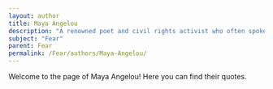 ```yaml
---
layout: author
title: Maya Angelou
description: "A renowned poet and civil rights activist who often spoke about the impact of fear on personal freedom and the power of resilience."
subject: "Fear"
parent: Fear
permalink: /Fear/authors/Maya-Angelou/
---
```


Welcome to the page of Maya Angelou! Here you can find their quotes.
